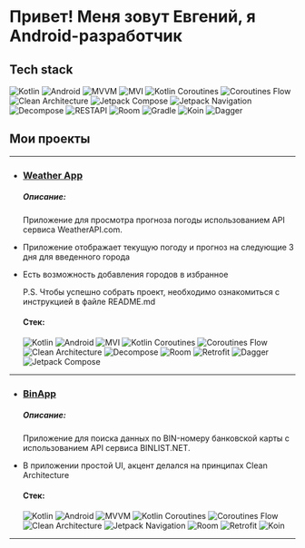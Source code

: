 # Привет! Меня зовут Евгений, я Android-разработчик

## Tech stack
![Kotlin](https://img.shields.io/badge/Kotlin-brightgreen?style=for-the-badge&logo=kotlin&logoColor=white)
![Android](https://img.shields.io/badge/Android-brightgreen?style=for-the-badge&logo=android&logoColor=white)
![MVVM](https://img.shields.io/badge/MVVM-brightgreen?style=for-the-badge)
![MVI](https://img.shields.io/badge/MVI-brightgreen?style=for-the-badge)
![Kotlin Coroutines](https://img.shields.io/badge/Kotlin%20Coroutines-brightgreen?style=for-the-badge)
![Coroutines Flow](https://img.shields.io/badge/Coroutines%20Flow-brightgreen?style=for-the-badge)
![Clean Architecture](https://img.shields.io/badge/Clean%20Architecture-brightgreen?style=for-the-badge)
![Jetpack Compose](https://img.shields.io/badge/Jetpack%20Compose-brightgreen?style=for-the-badge)
![Jetpack Navigation](https://img.shields.io/badge/Jetpack%20Navigation-brightgreen?style=for-the-badge)
![Decompose](https://img.shields.io/badge/Decompose-brightgreen?style=for-the-badge)
![RESTAPI](https://img.shields.io/badge/REST%20API-brightgreen?style=for-the-badge)
![Room](https://img.shields.io/badge/Room-brightgreen?style=for-the-badge)
![Gradle](https://img.shields.io/badge/Gradle-brightgreen?style=for-the-badge)
![Koin](https://img.shields.io/badge/Koin-brightgreen?style=for-the-badge)
![Dagger](https://img.shields.io/badge/Dagger-brightgreen?style=for-the-badge)

## Мои проекты

- ---
- ### [Weather App](https://github.com/Evgeniy-Kov/Weather-App)

  ##### Описание:

  Приложение для просмотра прогноза погоды использованием API сервиса WeatherAPI.com.
- Приложение отображает текущую погоду и прогноз на следующие 3 дня для введенного города
- Есть возможность добавления городов в избранное

  P.S. Чтобы успешно собрать проект, необходимо ознакомиться с инструкцией в файле README.md

  #### Стек:

    <img src="https://img.shields.io/badge/kotlin-3DDC84?logo=kotlin&logoColor=white" alt="Kotlin" title="Kotlin"/>
    <img src="https://img.shields.io/badge/Android-3DDC84?logo=Android&logoColor=white" alt="Android" title="Android"/>
    <img src="https://img.shields.io/badge/MVI-3DDC84" alt="MVI" title="MVI"/>
    <img src="https://img.shields.io/badge/Kotlin%20Coroutines-3DDC84" alt="Kotlin Coroutines" title="Kotlin Coroutines"/>
    <img src="https://img.shields.io/badge/Coroutines%20Flow-3DDC84" alt="Coroutines Flow" title="Coroutines Flow"/>
    <img src="https://img.shields.io/badge/Clean%20Architecture-3DDC84" alt="Clean Architecture" title="Clean Architecture"/>
    <img src="https://img.shields.io/badge/Decompose-3DDC84" alt="Decompose" title="Decompose"/>
    <img src="https://img.shields.io/badge/Room-3DDC84" alt="Room" title="Room"/>
    <img src="https://img.shields.io/badge/Retrofit-3DDC84" alt="Retrofit" title="Retrofit"/>
    <img src="https://img.shields.io/badge/Dagger-3DDC84" alt="Dagger" title="Dagger"/>
    <img src="https://img.shields.io/badge/Jetpack%20Compose-3DDC84" alt="Jetpack Compose" title="Jetpack Compose"/>
- ---
- ### [BinApp](https://github.com/Evgeniy-Kov/BinApp)

  ##### Описание:

  Приложение для поиска данных по BIN-номеру банковской карты с использованием API сервиса BINLIST.NET.
- В приложении простой UI, акцент делался на принципах Clean Architecture

  #### Стек:

    <img src="https://img.shields.io/badge/kotlin-3DDC84?logo=kotlin&logoColor=white" alt="Kotlin" title="Kotlin"/>
    <img src="https://img.shields.io/badge/Android-3DDC84?logo=Android&logoColor=white" alt="Android" title="Android"/>
    <img src="https://img.shields.io/badge/MVVM-3DDC84" alt="MVVM" title="MVVM"/>
    <img src="https://img.shields.io/badge/Kotlin%20Coroutines-3DDC84" alt="Kotlin Coroutines" title="Kotlin Coroutines"/>
    <img src="https://img.shields.io/badge/Coroutines%20Flow-3DDC84" alt="Coroutines Flow" title="Coroutines Flow"/>
    <img src="https://img.shields.io/badge/Clean%20Architecture-3DDC84" alt="Clean Architecture" title="Clean Architecture"/>
    <img src="https://img.shields.io/badge/Jetpack%20Navigation-3DDC84" alt="Jetpack Navigation" title="Jetpack Navigation"/>
    <img src="https://img.shields.io/badge/Room-3DDC84" alt="Room" title="Room"/>
    <img src="https://img.shields.io/badge/Retrofit-3DDC84" alt="Retrofit" title="Retrofit"/>
    <img src="https://img.shields.io/badge/Koin-3DDC84" alt="Koin" title="Koin"/>
- ---
